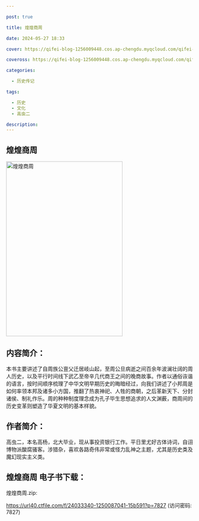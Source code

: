 ```yaml
---

post: true

title: 煌煌商周

date: 2024-05-27 18:33

cover: https://qifei-blog-1256009448.cos.ap-chengdu.myqcloud.com/qifei-blog/65ee6b0d9f345e8d03829e46.jpg

coveross: https://qifei-blog-1256009448.cos.ap-chengdu.myqcloud.com/qifei-blog/65ee6b0d9f345e8d03829e46.jpg

categories:

  - 历史传记

tags:

  - 历史
  - 文化
  - 高虫二

description:
---
```


## 煌煌商周
<img alt="煌煌商周 " class="aligncenter loaded" data-was-processed="true" decoding="async" fetchpriority="high" height="471" src="https://qifei-blog-1256009448.cos.ap-chengdu.myqcloud.com/qifei-blog/65ee6b0d9f345e8d03829e46.jpg" style="cursor: zoom-in;" width="314"/>

## 内容简介：

本书主要讲述了自周族公亶父迁居岐山起，至周公旦病逝之间百余年波澜壮阔的周人历史，以及平行时间线下武乙至帝辛几代商王之间的晚商故事。作者以通俗诙谐的语言，按时间顺序梳理了中华文明早期历史的晦暗经过，向我们讲述了小邦周是如何率领本邦及诸多小方国，推翻了热衷神祀、人牲的商朝，之后革新天下、分封诸侯、制礼作乐。周的种种制度理念成为孔子毕生思想追求的人文渊薮，商周间的历史变革则塑造了华夏文明的基本样貌。

## 作者简介：

高虫二，本名高杨，北大毕业，现从事投资银行工作。平日里尤好古体诗词，自诩博物派酸腐骚客。涉猎杂，喜欢各路奇伟非常或怪力乱神之主题，尤其是历史类及魔幻现实主义类。

## 煌煌商周 电子书下载：



煌煌商周.zip: 

https://url40.ctfile.com/f/24033340-1250087041-15b591?p=7827 (访问密码: 7827)
